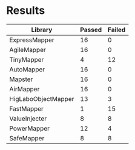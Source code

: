 # Results
|Library             |Passed                  |Failed                  
|--------------------|------------------------|------------------------
|ExpressMapper       |16                      |0                       
|AgileMapper         |16                      |0                       
|TinyMapper          |4                       |12                      
|AutoMapper          |16                      |0                       
|Mapster             |16                      |0                       
|AirMapper           |16                      |0                       
|HigLaboObjectMapper |13                      |3                       
|FastMapper          |1                       |15                      
|ValueInjecter       |8                       |8                       
|PowerMapper         |12                      |4                       
|SafeMapper          |8                       |8                       
